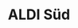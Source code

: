 ---
title: "ALDI Süd"
url: /frankfurt-am-main/aldi-sued-friedberger-landstrasse/
shop: Supermarkt
---
